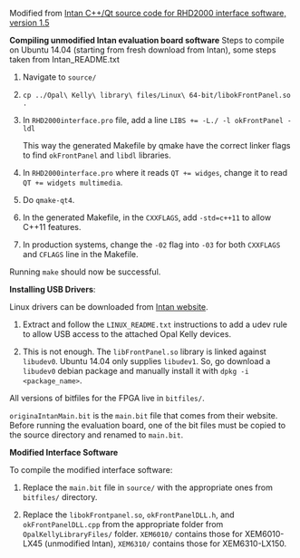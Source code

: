 Modified from [Intan C++/Qt source code for RHD2000 interface software, version 1.5](http://www.intantech.com/files/RHD2000interface_source_code_v1_5.zip)

**Compiling unmodified Intan evaluation board software**
Steps to compile on Ubuntu 14.04 (starting from fresh download from Intan), some steps taken from Intan_README.txt

1. Navigate to `source/`

2. `cp ../Opal\ Kelly\ library\ files/Linux\ 64-bit/libokFrontPanel.so .`

3. In `RHD2000interface.pro` file, add a line `LIBS += -L./ -l okFrontPanel -ldl`

   This way the generated Makefile by qmake have the correct linker flags to find `okFrontPanel` and `libdl` libraries.

4. In `RHD2000interface.pro` where it reads `QT += widges`, change it to read `QT += widgets multimedia`.

5. Do `qmake-qt4`.

6. In the generated Makefile, in the `CXXFLAGS`, add `-std=c++11` to allow C++11 features.

7. In production systems, change the `-02` flag into `-03` for both `CXXFLAGS` and `CFLAGS` line in the Makefile.

Running `make` should now be successful.

**Installing USB Drivers**:

Linux drivers can be downloaded from [Intan website](http://www.intantech.com/files/RHD2000_USB_interface_board_drivers.zip).

1. Extract and follow the `LINUX_README.txt` instructions to add a udev rule to allow USB access to the attached Opal Kelly devices.

2. This is not enough. The `libFrontPanel.so` library is linked against `libudev0`. Ubuntu 14.04 only supplies `libudev1`. So, go download a `libudev0` debian package and manually install it with `dpkg -i <package_name>`.

All versions of bitfiles for the FPGA live in `bitfiles/`.

`originaIntanMain.bit` is the `main.bit` file that comes from their website. Before running the evaluation board, one of the bit files must be copied to the source directory and renamed to `main.bit`.

**Modified Interface Software**

To compile the modified interface software:

1) Replace the `main.bit` file in `source/` with the appropriate ones from `bitfiles/` directory.

2) Replace the `libokFrontpanel.so`, `okFrontPanelDLL.h`, and `okFrontPanelDLL.cpp` from the appropriate folder from `OpalKellyLibraryFiles/` folder. `XEM6010/` contains those for XEM6010-LX45 (unmodified Intan), `XEM6310/` contains those for XEM6310-LX150.
